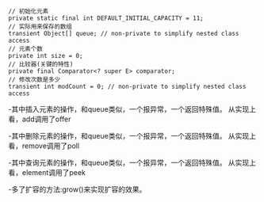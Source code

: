 ```
// 初始化元素
private static final int DEFAULT_INITIAL_CAPACITY = 11;
// 实际用来保存的数组
transient Object[] queue; // non-private to simplify nested class access
// 元素个数
private int size = 0;
// 比较器(关键的特性)
private final Comparator<? super E> comparator;
// 修改次数是多少
transient int modCount = 0; // non-private to simplify nested class access
```

-其中插入元素的操作，和queue类似，一个报异常，一个返回特殊值。
从实现上看，add调用了offer


-其中删除元素的操作，和queue类似，一个报异常，一个返回特殊值。
从实现上看，remove调用了poll


-其中查询元素的操作，和queue类似，一个报异常，一个返回特殊值。
从实现上看，element调用了peek


-多了扩容的方法:grow()来实现扩容的效果。
